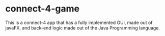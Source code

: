 # connect-4-game
This is a connect-4 app that has a fully implemented GUi, made out of javaFX, and back-end logic made out of the Java Programming language.
